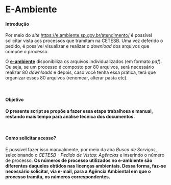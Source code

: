 # E-Ambiente

#### Introdução

Por meio do *site* https://e.ambiente.sp.gov.br/atendimento/ é possível solicitar vista aos processos que tramitam na CETESB. Uma vez deferido o pedido, é possível visualizar e realizar o *download* dos arquivos que compõe o processo.

O [**e-ambiente**](https://e.ambiente.sp.gov.br/atendimento/) disponibiliza os arquivos individualizados (em formato *pdf*). Ou seja, se um processo é composto por 80 arquivos, será necessário realizar 80 *downloads* e depois, caso você tenha essa prática, terá que organizar esses 80 arquivos (renomear, alterar pasta etc).

<br>

#### Objetivo

**O presente script se propõe a fazer essa etapa trabalhosa e manual, restando mais tempo para análise técnica dos documentos.**

<br>

#### Como solicitar acesso?

É possível fazer isso manualmente, por meio da aba *Busca de Serviços*, selecionando o *CETESB - Pedido de Vistas: Agências* e inserindo o número de processo.
**Os números de processo utilizados no e-ambiente são diferentes daqueles obtidos nas licenças ambientais. Dessa forma, faz-se necessário solicitar, via e-mail, para a Agência Ambiental em que o processo tramita, os números correspondentes.**

